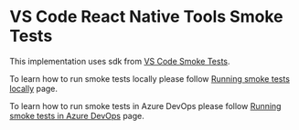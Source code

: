 # VS Code React Native Tools Smoke Tests

This implementation uses sdk from [VS Code Smoke Tests](https://github.com/microsoft/vscode/tree/master/test/smoke).

To learn how to run smoke tests locally please follow [Running smoke tests locally](docs/run-locally.md) page.

To learn how to run smoke tests in Azure DevOps please follow [Running smoke tests in Azure DevOps](docs/run-ci.md) page.
